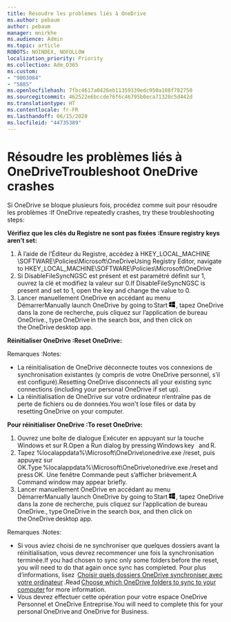 ```yaml
---
title: Résoudre les problèmes liés à OneDrive
ms.author: pebaum
author: pebaum
manager: mnirkhe
ms.audience: Admin
ms.topic: article
ROBOTS: NOINDEX, NOFOLLOW
localization_priority: Priority
ms.collection: Adm_O365
ms.custom:
- "9003084"
- "5885"
ms.openlocfilehash: 7fbc4617a0426eb11359339edc950a108f782750
ms.sourcegitcommit: 462522e6bccde76f6c46795b0eca71320c5d442d
ms.translationtype: HT
ms.contentlocale: fr-FR
ms.lasthandoff: 06/15/2020
ms.locfileid: "44735389"
---
```

# <a name="troubleshoot-onedrive-crashes"></a><span data-ttu-id="4f3fa-102">Résoudre les problèmes liés à OneDrive</span><span class="sxs-lookup"><span data-stu-id="4f3fa-102">Troubleshoot OneDrive crashes</span></span>

<span data-ttu-id="4f3fa-103">Si OneDrive se bloque plusieurs fois, procédez comme suit pour résoudre les problèmes :</span><span class="sxs-lookup"><span data-stu-id="4f3fa-103">If OneDrive repeatedly crashes, try these troubleshooting steps:</span></span>

<span data-ttu-id="4f3fa-104">**Vérifiez que les clés du Registre ne sont pas fixées :**</span><span class="sxs-lookup"><span data-stu-id="4f3fa-104">**Ensure registry keys aren’t set:**</span></span>

1. <span data-ttu-id="4f3fa-105">À l’aide de l’Éditeur du Registre, accédez à HKEY_LOCAL_MACHINE \SOFTWARE\Policies\Microsoft\OneDrive</span><span class="sxs-lookup"><span data-stu-id="4f3fa-105">Using Registry Editor, navigate to HKEY_LOCAL_MACHINE\SOFTWARE\Policies\Microsoft\OneDrive</span></span>
2. <span data-ttu-id="4f3fa-106">Si DisableFileSyncNGSC est présent et est paramétré définit sur 1, ouvrez la clé et modifiez la valeur sur 0.</span><span class="sxs-lookup"><span data-stu-id="4f3fa-106">If DisableFileSyncNGSC is present and set to 1, open the key and change the value to 0.</span></span>
3. <span data-ttu-id="4f3fa-107">Lancer manuellement OneDrive en accédant au menu Démarrer</span><span class="sxs-lookup"><span data-stu-id="4f3fa-107">Manually launch OneDrive by going to Start</span></span> ![Appuyez sur la touche Windows](data:image/png;base64,iVBORw0KGgoAAAANSUhEUgAAABEAAAAOCAYAAADJ7fe0AAAAAXNSR0IArs4c6QAAAARnQU1BAACxjwv8YQUAAAAJcEhZcwAADsQAAA7EAZUrDhsAAADxSURBVDhPY/wPBAx4wR+Gd6/fM7x9/ZTh9ZuXDGdPnWE4tH0rw/UHDxlaVp9kCDCSYWABKfv35wfD+/cfGV4+fcLw5uVjhlOXzzFsX/qWYebmZAZPWWOGO2DD8ACQS9Y3e4Bcg4Y9/t94fPa/CoY4Aq8/+xik/T8TkEMxGDyGgANWwSqeobvbGSyAADIM3BwCDKXd3QyfoCLoQEGAA0xTxSWjsYMJwLHjkruU4UXSJ4YnT54x3Dh/luHmjfMMmw9wMjCDlRAGBDPgjy8fGT5//8rw9P4Thge3zzNcvXmDYevmfQzXb1xlmH/0ATADyjAAAKdWkD3ZSwNeAAAAAElFTkSuQmCC)<span data-ttu-id="4f3fa-109">, tapez OneDrive dans la zone de recherche, puis cliquez sur l’application de bureau OneDrive.</span><span class="sxs-lookup"><span data-stu-id="4f3fa-109">, type OneDrive in the search box, and then click on the OneDrive desktop app.</span></span>

<span data-ttu-id="4f3fa-110">**Réinitialiser OneDrive :**</span><span class="sxs-lookup"><span data-stu-id="4f3fa-110">**Reset OneDrive:**</span></span>

<span data-ttu-id="4f3fa-111">Remarques :</span><span class="sxs-lookup"><span data-stu-id="4f3fa-111">Notes:</span></span>

- <span data-ttu-id="4f3fa-112">La réinitialisation de OneDrive déconnecte toutes vos connexions de synchronisation existantes (y compris de votre OneDrive personnel, s’il est configuré).</span><span class="sxs-lookup"><span data-stu-id="4f3fa-112">Resetting OneDrive disconnects all your existing sync connections (including your personal OneDrive if set up).</span></span>
- <span data-ttu-id="4f3fa-113">La réinitialisation de OneDrive sur votre ordinateur n’entraîne pas de perte de fichiers ou de données.</span><span class="sxs-lookup"><span data-stu-id="4f3fa-113">You won't lose files or data by resetting OneDrive on your computer.</span></span>

<span data-ttu-id="4f3fa-114">**Pour réinitialiser OneDrive :**</span><span class="sxs-lookup"><span data-stu-id="4f3fa-114">**To reset OneDrive:**</span></span>

1. <span data-ttu-id="4f3fa-115">Ouvrez une boîte de dialogue Exécuter en appuyant sur la touche Windows et sur R.</span><span class="sxs-lookup"><span data-stu-id="4f3fa-115">Open a Run dialog by pressing Windows key    and R.</span></span>
2. <span data-ttu-id="4f3fa-116">Tapez %localappdata%\Microsoft\OneDrive\onedrive.exe /reset, puis appuyez sur OK.</span><span class="sxs-lookup"><span data-stu-id="4f3fa-116">Type %localappdata%\Microsoft\OneDrive\onedrive.exe /reset and press OK.</span></span> <span data-ttu-id="4f3fa-117">Une fenêtre Commande peut s’afficher brièvement.</span><span class="sxs-lookup"><span data-stu-id="4f3fa-117">A Command window may appear briefly.</span></span>
3. <span data-ttu-id="4f3fa-118">Lancer manuellement OneDrive en accédant au menu Démarrer</span><span class="sxs-lookup"><span data-stu-id="4f3fa-118">Manually launch OneDrive by going to Start</span></span> ![Appuyez sur la touche Windows](data:image/png;base64,iVBORw0KGgoAAAANSUhEUgAAABEAAAAOCAYAAADJ7fe0AAAAAXNSR0IArs4c6QAAAARnQU1BAACxjwv8YQUAAAAJcEhZcwAADsQAAA7EAZUrDhsAAADxSURBVDhPY/wPBAx4wR+Gd6/fM7x9/ZTh9ZuXDGdPnWE4tH0rw/UHDxlaVp9kCDCSYWABKfv35wfD+/cfGV4+fcLw5uVjhlOXzzFsX/qWYebmZAZPWWOGO2DD8ACQS9Y3e4Bcg4Y9/t94fPa/CoY4Aq8/+xik/T8TkEMxGDyGgANWwSqeobvbGSyAADIM3BwCDKXd3QyfoCLoQEGAA0xTxSWjsYMJwLHjkruU4UXSJ4YnT54x3Dh/luHmjfMMmw9wMjCDlRAGBDPgjy8fGT5//8rw9P4Thge3zzNcvXmDYevmfQzXb1xlmH/0ATADyjAAAKdWkD3ZSwNeAAAAAElFTkSuQmCC)<span data-ttu-id="4f3fa-120">, tapez OneDrive dans la zone de recherche, puis cliquez sur l’application de bureau OneDrive.</span><span class="sxs-lookup"><span data-stu-id="4f3fa-120">, type OneDrive in the search box, and then click on the OneDrive desktop app.</span></span>

<span data-ttu-id="4f3fa-121">Remarques :</span><span class="sxs-lookup"><span data-stu-id="4f3fa-121">Notes:</span></span>

- <span data-ttu-id="4f3fa-122">Si vous aviez choisi de ne synchroniser que quelques dossiers avant la réinitialisation, vous devrez recommencer une fois la synchronisation terminée.</span><span class="sxs-lookup"><span data-stu-id="4f3fa-122">If you had chosen to sync only some folders before the reset, you will need to do that again once sync has completed.</span></span> <span data-ttu-id="4f3fa-123">Pour plus d’informations, lisez  [Choisir quels dossiers OneDrive synchroniser avec votre ordinateur](https://support.office.com/article/98b8b011-8b94-419b-aa95-a14ff2415e85) .</span><span class="sxs-lookup"><span data-stu-id="4f3fa-123">Read [Choose which OneDrive folders to sync to your computer](https://support.office.com/article/98b8b011-8b94-419b-aa95-a14ff2415e85) for more information.</span></span>
- <span data-ttu-id="4f3fa-124">Vous devrez effectuer cette opération pour votre espace OneDrive Personnel et OneDrive Entreprise.</span><span class="sxs-lookup"><span data-stu-id="4f3fa-124">You will need to complete this for your personal OneDrive and OneDrive for Business.</span></span>
